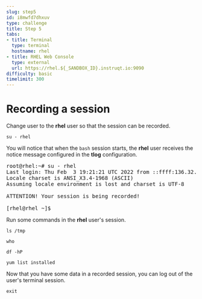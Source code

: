 ```yaml
---
slug: step5
id: i8mwfd7dhxuv
type: challenge
title: Step 5
tabs:
- title: Terminal
  type: terminal
  hostname: rhel
- title: RHEL Web Console
  type: external
  url: https://rhel.${_SANDBOX_ID}.instruqt.io:9090
difficulty: basic
timelimit: 300
---
```

# Recording a session

Change user to the __rhel__ user so that the session can be recorded.

```
su - rhel
```

You will notice that when the `bash` session starts, the __rhel__ user receives
the notice message configured in the __tlog__ configuration.

<pre class=file>
root@rhel:~# su - rhel
Last login: Thu Feb  3 19:21:21 UTC 2022 from ::ffff:136.32.60.35 on web console
Locale charset is ANSI_X3.4-1968 (ASCII)
Assuming locale environment is lost and charset is UTF-8

ATTENTION! Your session is being recorded!

[rhel@rhel ~]$
</pre>

Run some commands in the __rhel__ user's session.

```
ls /tmp
```

```
who
```

```
df -hP
```

```
yum list installed
```

Now that you have some data in a recorded session, you can log out of the user's terminal session.
```
exit
```

